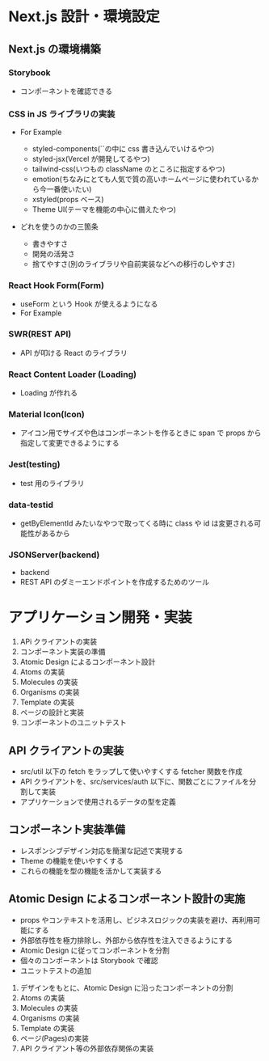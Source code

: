 # Next.js 設計・環境設定

## Next.js の環境構築

### Storybook

- コンポーネントを確認できる

### CSS in JS ライブラリの実装

- For Example

  - styled-components(``の中に css 書き込んでいけるやつ)
  - styled-jsx(Vercel が開発してるやつ)
  - tailwind-css(いつもの className のところに指定するやつ)
  - emotion(ちなみにとても人気で質の高いホームページに使われているから今一番使いたい)
  - xstyled(props ベース)
  - Theme UI(テーマを機能の中心に備えたやつ)

- どれを使うのかの三箇条
  - 書きやすさ
  - 開発の活発さ
  - 捨てやすさ(別のライブラリや自前実装などへの移行のしやすさ)

### React Hook Form(Form)

- useForm という Hook が使えるようになる
- For Example

### SWR(REST API)

- API が叩ける React のライブラリ

### React Content Loader (Loading)

- Loading が作れる

### Material Icon(Icon)

- アイコン用でサイズや色はコンポーネントを作るときに span で props から指定して変更できるようにする

### Jest(testing)

- test 用のライブラリ

### data-testid

- getByElementId みたいなやつで取ってくる時に class や id は変更される可能性があるから

### JSONServer(backend)

- backend
- REST API のダミーエンドポイントを作成するためのツール

# アプリケーション開発・実装

1. APi クライアントの実装
2. コンポーネント実装の準備
3. Atomic Design によるコンポーネント設計
4. Atoms の実装
5. Molecules の実装
6. Organisms の実装
7. Template の実装
8. ページの設計と実装
9. コンポーネントのユニットテスト

## API クライアントの実装

- src/util 以下の fetch をラップして使いやすくする fetcher 関数を作成
- API クライアントを、src/services/auth 以下に、関数ごとにファイルを分割して実装
- アプリケーションで使用されるデータの型を定義

## コンポーネント実装準備

- レスポンシブデザイン対応を簡潔な記述で実現する
- Theme の機能を使いやすくする
- これらの機能を型の機能を活かして実装する

## Atomic Design によるコンポーネント設計の実施

- props やコンテキストを活用し、ビジネスロジックの実装を避け、再利用可能にする
- 外部依存性を極力排除し、外部から依存性を注入できるようにする
- Atomic Design に従ってコンポーネントを分割
- 個々のコンポーネントは Storybook で確認
- ユニットテストの追加

1. デザインをもとに、Atomic Design に沿ったコンポーネントの分割
2. Atoms の実装
3. Molecules の実装
4. Organisms の実装
5. Template の実装
6. ページ(Pages)の実装
7. API クライアント等の外部依存関係の実装
